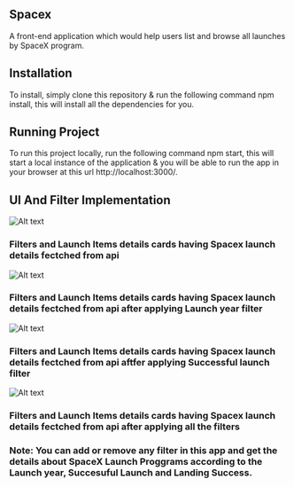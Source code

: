 ## Spacex
A front-end application which would help users list and browse all launches by SpaceX program.

## Installation
To install, simply clone this repository & run the following command npm install, this will install all the dependencies for you.

## Running Project
To run this project locally, run the following command npm start, this will start a local instance of the application & you will be able to run the app in your browser at this url http://localhost:3000/.

## UI And Filter Implementation

![Alt text](https://ik.imagekit.io/eudv8cramv/Screenshot__1258__zxyK4XsSTL.png)
### Filters and Launch Items details cards having Spacex launch details fectched from api

![Alt text](https://ik.imagekit.io/eudv8cramv/Screenshot__1259__ufOb_alcaH.png)
### Filters and Launch Items details cards having Spacex launch details fectched from api after applying Launch year filter

![Alt text](https://ik.imagekit.io/eudv8cramv/Screenshot__1260__WEv0sdwRPQ.png)
### Filters and Launch Items details cards having Spacex launch details fectched from api aftfer applying Successful launch filter

![Alt text](https://ik.imagekit.io/eudv8cramv/Screenshot__1261__vBXPg9IRK.png)
### Filters and Launch Items details cards having Spacex launch details fectched from api after applying all the filters


### Note: You can add or remove any filter in this app and get the details about SpaceX Launch Proggrams according to the Launch year, Succesuful Launch and Landing Success.
